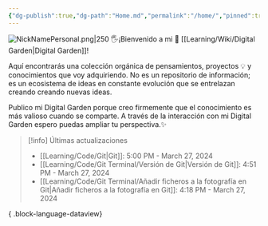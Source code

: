 ```yaml
---
{"dg-publish":true,"dg-path":"Home.md","permalink":"/home/","pinned":true,"tags":["gardenEntry"],"created":"2024-01-25T19:06","updated":"2024-03-16T16:28"}
---
```


![NickNamePersonal.png|250](/img/user/Engine/Attachments/NickNamePersonal.png)
🖐️¡Bienvenido a mi 🌱 [[Learning/Wiki/Digital Garden\|Digital Garden]]!

Aquí encontrarás una colección orgánica de pensamientos, proyectos 💡 y conocimientos que voy adquiriendo. No es un repositorio de información; es un ecosistema de ideas en constante evolución que se entrelazan creando creando nuevas ideas.

Publico mi Digital Garden porque creo firmemente que el conocimiento es más valioso cuando se comparte. A través de la interacción con mi Digital Garden espero puedas ampliar tu perspectiva.✨

> [!info] Últimas actualizaciones
>  - [[Learning/Code/Git\|Git]]: 5:00 PM - March 27, 2024
> - [[Learning/Code/Git Terminal/Versión de Git\|Versión de Git]]: 4:51 PM - March 27, 2024
> - [[Learning/Code/Git Terminal/Añadir ficheros a la fotografía en Git\|Añadir ficheros a la fotografía en Git]]: 4:18 PM - March 27, 2024
> 
{ .block-language-dataview}
